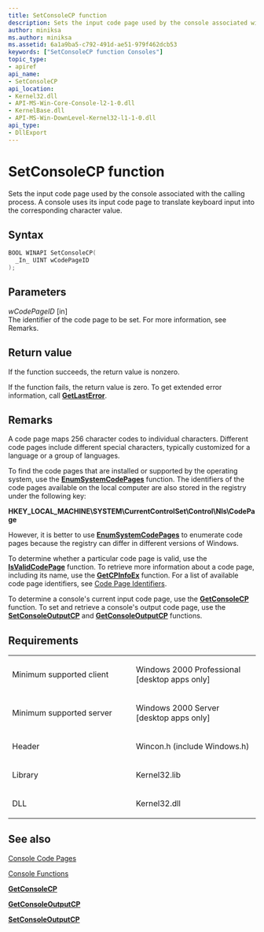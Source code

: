 ```yaml
---
title: SetConsoleCP function
description: Sets the input code page used by the console associated with the calling process.
author: miniksa
ms.author: miniksa
ms.assetid: 6a1a9ba5-c792-491d-ae51-979f462dcb53
keywords: ["SetConsoleCP function Consoles"]
topic_type:
- apiref
api_name:
- SetConsoleCP
api_location:
- Kernel32.dll
- API-MS-Win-Core-Console-l2-1-0.dll
- KernelBase.dll
- API-MS-Win-DownLevel-Kernel32-l1-1-0.dll
api_type:
- DllExport
---
```


# SetConsoleCP function


Sets the input code page used by the console associated with the calling process. A console uses its input code page to translate keyboard input into the corresponding character value.

Syntax
------

```C++
BOOL WINAPI SetConsoleCP(
  _In_ UINT wCodePageID
);
```

Parameters
----------

*wCodePageID* \[in\]  
The identifier of the code page to be set. For more information, see Remarks.

Return value
------------

If the function succeeds, the return value is nonzero.

If the function fails, the return value is zero. To get extended error information, call [**GetLastError**](https://msdn.microsoft.com/library/windows/desktop/ms679360).

Remarks
-------

A code page maps 256 character codes to individual characters. Different code pages include different special characters, typically customized for a language or a group of languages.

To find the code pages that are installed or supported by the operating system, use the [**EnumSystemCodePages**](https://msdn.microsoft.com/library/windows/desktop/dd317825) function. The identifiers of the code pages available on the local computer are also stored in the registry under the following key:

**HKEY\_LOCAL\_MACHINE\\SYSTEM\\CurrentControlSet\\Control\\Nls\\CodePage**

However, it is better to use [**EnumSystemCodePages**](https://msdn.microsoft.com/library/windows/desktop/dd317825) to enumerate code pages because the registry can differ in different versions of Windows.

To determine whether a particular code page is valid, use the [**IsValidCodePage**](https://msdn.microsoft.com/library/windows/desktop/dd318674) function. To retrieve more information about a code page, including its name, use the [**GetCPInfoEx**](https://msdn.microsoft.com/library/windows/desktop/dd318081) function. For a list of available code page identifiers, see [Code Page Identifiers](https://msdn.microsoft.com/library/windows/desktop/dd317756).

To determine a console's current input code page, use the [**GetConsoleCP**](getconsolecp.md) function. To set and retrieve a console's output code page, use the [**SetConsoleOutputCP**](setconsoleoutputcp.md) and [**GetConsoleOutputCP**](getconsoleoutputcp.md) functions.

Requirements
------------

<table>
<colgroup>
<col width="50%" />
<col width="50%" />
</colgroup>
<tbody>
<tr class="odd">
<td><p>Minimum supported client</p></td>
<td><p>Windows 2000 Professional [desktop apps only]</p></td>
</tr>
<tr class="even">
<td><p>Minimum supported server</p></td>
<td><p>Windows 2000 Server [desktop apps only]</p></td>
</tr>
<tr class="odd">
<td><p>Header</p></td>
<td>Wincon.h (include Windows.h)</td>
</tr>
<tr class="even">
<td><p>Library</p></td>
<td>Kernel32.lib</td>
</tr>
<tr class="odd">
<td><p>DLL</p></td>
<td>Kernel32.dll</td>
</tr>
<tr class="even">
</tr>
<tr class="odd">
</tr>
<tr class="even">
</tr>
</tbody>
</table>

## <span id="see_also"></span>See also


[Console Code Pages](console-code-pages.md)

[Console Functions](console-functions.md)

[**GetConsoleCP**](getconsolecp.md)

[**GetConsoleOutputCP**](getconsoleoutputcp.md)

[**SetConsoleOutputCP**](setconsoleoutputcp.md)

 

 





